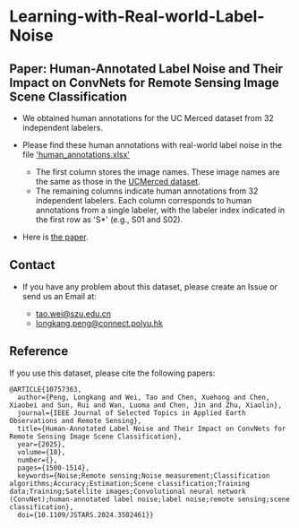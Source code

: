 # Learning-with-Real-world-Label-Noise
## Paper: Human-Annotated Label Noise and Their Impact on ConvNets for Remote Sensing Image Scene Classification

* We obtained human annotations for the UC Merced dataset from 32 independent labelers. 
* Please find these human annotations with real-world label noise in the file ['human_annotations.xlsx'](https://github.com/LK-Peng/Learning-with-Real-world-Label-Noise/blob/main/human_annotations.xlsx)

    * The first column stores the image names. These image names are the same as those in the [UCMerced dataset](http://weegee.vision.ucmerced.edu/datasets/landuse.html).
    * The remaining columns indicate human annotations from 32 independent labelers. Each column corresponds to human annotations from a single labeler, with the labeler index indicated in the first row as 'S*' (e.g., S01 and S02).

* Here is [the paper](https://ieeexplore.ieee.org/document/10757363).

## Contact

* If you have any problem about this dataset, please create an Issue or send us an Email at:

    * tao.wei@szu.edu.cn
    * longkang.peng@connect.polyu.hk

## Reference

If you use this dataset, please cite the following papers:

```
@ARTICLE{10757363,
  author={Peng, Longkang and Wei, Tao and Chen, Xuehong and Chen, Xiaobei and Sun, Rui and Wan, Luoma and Chen, Jin and Zhu, Xiaolin},
  journal={IEEE Journal of Selected Topics in Applied Earth Observations and Remote Sensing}, 
  title={Human-Annotated Label Noise and Their Impact on ConvNets for Remote Sensing Image Scene Classification}, 
  year={2025},
  volume={18},
  number={},
  pages={1500-1514},
  keywords={Noise;Remote sensing;Noise measurement;Classification algorithms;Accuracy;Estimation;Scene classification;Training data;Training;Satellite images;Convolutional neural network (ConvNet);human-annotated label noise;label noise;remote sensing;scene classification},
  doi={10.1109/JSTARS.2024.3502461}}
```